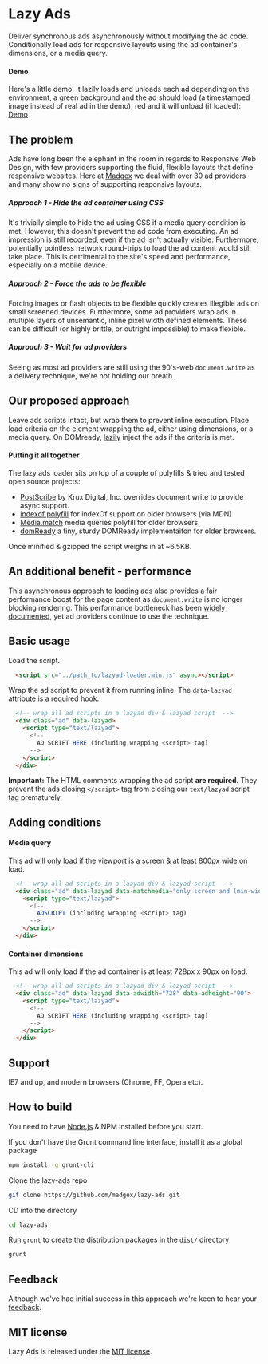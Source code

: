 Lazy Ads
========

Deliver synchronous ads asynchronously without modifying the ad code. Conditionally load ads for responsive layouts using the ad container's dimensions, or a media query.

#### Demo
Here's a little demo. It lazily loads and unloads each ad depending on the environment, a green background and the ad should load (a timestamped image instead of real ad in the demo), red and it will unload (if loaded): [Demo](http://htmlpreview.github.io/?https://github.com/madgex/lazy-ads/blob/develop/tests/index2.html)

## The problem
Ads have long been the elephant in the room in regards to Responsive Web Design, with few providers supporting the fluid, flexible layouts that define responsive websites. Here at [Madgex](http://madgex.com/) we deal with over 30 ad providers and many show no signs of supporting responsive layouts.

##### Approach 1 - Hide the ad container using CSS
It's trivially simple to hide the ad using CSS if a media query condition is met. However, this doesn't prevent the ad code from executing. An ad impression is still recorded, even if the ad isn't actually visible. Furthermore, potentially pointless network round-trips to load the ad content would still take place. This is detrimental to the site's speed and performance, especially on a mobile device.

##### Approach 2 - Force the ads to be flexible
Forcing images or flash objects to be flexible quickly creates illegible ads on small screened devices. Furthermore, some ad providers wrap ads in multiple layers of unsemantic, inline pixel width defined elements. These can be difficult (or highly brittle, or outright impossible) to make flexible.

##### Approach 3 - Wait for ad providers
Seeing as most ad providers are still using the 90's-web `document.write` as a delivery technique, we're not holding our breath.

## Our proposed approach
Leave ads scripts intact, but wrap them to prevent inline execution. Place load criteria on the element wrapping the ad, either using dimensions, or a media query. On DOMready, [lazily](http://en.wikipedia.org/wiki/Lazy_loading) inject the ads if the criteria is met.

#### Putting it all together
The lazy ads loader sits on top of a couple of polyfills & tried and tested open source projects:
* [PostScribe](https://github.com/krux/postscribe/) by Krux Digital, Inc. overrides document.write to provide async support.
* [indexof polyfill](https://developer.mozilla.org/en-US/docs/Web/JavaScript/Reference/Global_Objects/Array/indexOf) for indexOf support on older browsers (via MDN)
* [Media.match](https://github.com/weblinc/media-match) media queries polyfill for older browsers.
* [domReady](https://github.com/ded/domready) a tiny, sturdy DOMReady implementaiton for older browsers.

Once minified & gzipped the script weighs in at ~6.5KB.

## An additional benefit - performance
This asynchronous approach to loading ads also provides a fair performance boost for the page content as `document.write` is no longer blocking rendering. This performance bottleneck has been [widely documented](http://www.stevesouders.com/blog/2012/04/10/dont-docwrite-scripts/), yet ad providers continue to use the technique.


## Basic usage
Load the script.
``` html
  <script src="../path_to/lazyad-loader.min.js" async></script>
```

Wrap the ad script to prevent it from running inline. The `data-lazyad` attribute is a required hook.

``` html
  <!-- wrap all ad scripts in a lazyad div & lazyad script  -->
  <div class="ad" data-lazyad>
    <script type="text/lazyad">
      <!--
        AD SCRIPT HERE (including wrapping <script> tag)
      -->
    </script>
  </div>
```

**Important:** The HTML comments wrapping the ad script **are required**. They prevent the ads closing `</script>` tag from closing our `text/lazyad` script tag prematurely.

## Adding conditions

#### Media query
This ad will only load if the viewport is a screen & at least 800px wide on load.
``` html
  <!-- wrap all ad scripts in a lazyad div & lazyad script  -->
  <div class="ad" data-lazyad data-matchmedia="only screen and (min-width: 800px)">
    <script type="text/lazyad">
      <!--
        ADSCRIPT (including wrapping <script> tag)
      -->
    </script>
  </div>
```

#### Container dimensions 
This ad will only load if the ad container is at least 728px x 90px on load.
``` html
  <!-- wrap all ad scripts in a lazyad div & lazyad script  -->
  <div class="ad" data-lazyad data-adwidth="728" data-adheight="90">
    <script type="text/lazyad">
      <!--
        AD SCRIPT HERE (including wrapping <script> tag)
      -->
    </script>
  </div>
```

## Support
IE7 and up, and modern browsers (Chrome, FF, Opera etc).

## How to build
You need to have [Node.js](http://nodejs.org/download/) & NPM installed before you start.

If you don't have the Grunt command line interface, install it as a global package
```bash
npm install -g grunt-cli
```
Clone the lazy-ads repo
```bash
git clone https://github.com/madgex/lazy-ads.git
```
CD into the directory
```bash
cd lazy-ads
```
Run `grunt` to create the distribution packages in the `dist/` directory
```bash
grunt
```


## Feedback
Although we've had initial success in this approach we're keen to hear your [feedback](https://github.com/madgex/lazy-ads/issues/new).

## MIT license
Lazy Ads is released under the [MIT license](https://github.com/madgex/lazy-ads/blob/master/LICENSE).
